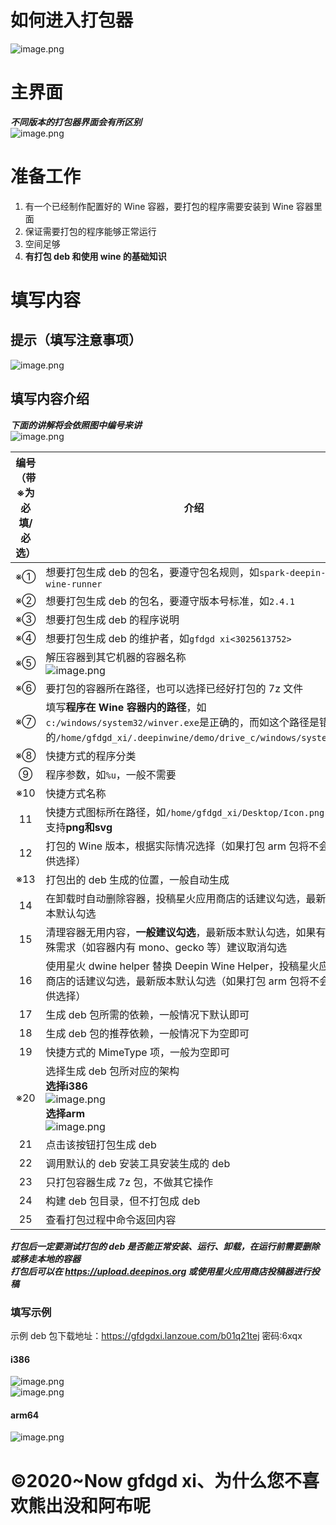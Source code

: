 # 如何进入打包器
![image.png](https://storage.deepin.org/thread/202211121629097765_image.png)
# 主界面
***不同版本的打包器界面会有所区别***   
![image.png](https://storage.deepin.org/thread/202211121630128760_image.png)
# 准备工作
1. 有一个已经制作配置好的 Wine 容器，要打包的程序需要安装到 Wine 容器里面
2. 保证需要打包的程序能够正常运行
3. 空间足够
4. **有打包 deb 和使用 wine 的基础知识**
# 填写内容
## 提示（填写注意事项）
![image.png](https://storage.deepin.org/thread/202211121632367110_image.png)

## 填写内容介绍
***下面的讲解将会依照图中编号来讲***  
![image.png](https://storage.deepin.org/thread/202211121637237032_image.png)

| 编号（带※为必填/必选） | 介绍 |
| :-: | - |
| ※① | 想要打包生成 deb 的包名，要遵守包名规则，如`spark-deepin-wine-runner` |
| ※② | 想要打包生成 deb 的包名，要遵守版本号标准，如`2.4.1` |
| ※③ | 想要打包生成 deb 的程序说明 |
| ※④ | 想要打包生成 deb 的维护者，如`gfdgd xi<3025613752>` |
| ※⑤ | 解压容器到其它机器的容器名称 <br>![image.png](https://storage.deepin.org/thread/202211121646232464_image.png) |
| ※⑥ | 要打包的容器所在路径，也可以选择已经好打包的 7z 文件 |
| ※⑦ | 填写**程序在 Wine 容器内的路径**，如`c:/windows/system32/winver.exe`是正确的，而如这个路径是错误的`/home/gfdgd_xi/.deepinwine/demo/drive_c/windows/system32` |
| ※⑧ | 快捷方式的程序分类 |
| ⑨ | 程序参数，如`%u`，一般不需要 |
| ※10 | 快捷方式名称 |
| 11 | 快捷方式图标所在路径，如`/home/gfdgd_xi/Desktop/Icon.png`，支持**png和svg** |
| 12 | 打包的 Wine 版本，根据实际情况选择（如果打包 arm 包将不会提供选择） |
| ※13 | 打包出的 deb 生成的位置，一般自动生成 |
| 14 | 在卸载时自动删除容器，投稿星火应用商店的话建议勾选，最新版本默认勾选 |
| 15 | 清理容器无用内容，**一般建议勾选**，最新版本默认勾选，如果有特殊需求（如容器内有 mono、gecko 等）建议取消勾选 |
| 16 | 使用星火 dwine helper 替换 Deepin Wine Helper，投稿星火应用商店的话建议勾选，最新版本默认勾选（如果打包 arm 包将不会提供选择） |
| 17 | 生成 deb 包所需的依赖，一般情况下默认即可 |
| 18 | 生成 deb 包的推荐依赖，一般情况下为空即可 |
| 19 | 快捷方式的 MimeType 项，一般为空即可 |
| ※20 | 选择生成 deb 包所对应的架构<br>**选择i386**<br>![image.png](https://storage.deepin.org/thread/202211121704589550_image.png)<br>**选择arm**<br>![image.png](https://storage.deepin.org/thread/202211121705425360_image.png) |
| 21 | 点击该按钮打包生成 deb |
| 22 | 调用默认的 deb 安装工具安装生成的 deb |
| 23 | 只打包容器生成 7z 包，不做其它操作 |
| 24 | 构建 deb 包目录，但不打包成 deb |
| 25 | 查看打包过程中命令返回内容 |

***打包后一定要测试打包的 deb 是否能正常安装、运行、卸载，在运行前需要删除或移走本地的容器***  
***打包后可以在 https://upload.deepinos.org 或使用星火应用商店投稿器进行投稿***


### 填写示例
示例 deb 包下载地址：https://gfdgdxi.lanzoue.com/b01q21tej 密码:6xqx
#### i386
![image.png](https://storage.deepin.org/thread/202211121710553803_image.png)  
![image.png](https://storage.deepin.org/thread/202211121713456728_image.png)  
#### arm64
![image.png](https://storage.deepin.org/thread/202211121711355383_image.png)

# ©2020~Now gfdgd xi、为什么您不喜欢熊出没和阿布呢